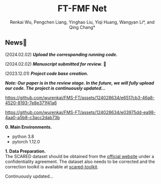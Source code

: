 <div id="top" align="center">

# FT-FMF Net
  
  Renkai Wu, Pengchen Liang, Yinghao Liu, Yiqi Huang, Wangyan Li*, and Qing Chang* </br>

</div>

## News🚀
(2024.02.02) ***Upload the corresponding running code.*** 

(2024.02.02) ***Manuscript submitted for review.*** 📃

(2023.12.01) ***Project code base creation.***

***Note: Our paper is in the review stage. In the future, we will fully upload our code. The project is continuously updated...***

https://github.com/wurenkai/FMS-FT/assets/124028634/e6517cb3-46a8-4520-8193-7e8e371f41a6

https://github.com/wurenkai/FMS-FT/assets/124028634/e03975dd-ea98-4aa0-a5b8-c3acc2dab73b

**0. Main Environments.**
- python 3.8
- pytorch 1.12.0

**1. Data Preparation.** </br>
The SCARED dataset should be obtained from the [official website](https://endovissub2019-scared.grand-challenge.org) under a confidentiality agreement. The dataset also needs to be corrected and the correction toolkit is available at [scared-toolkit](https://github.com/dimitrisPs/scared_toolkit).

Continuously updated...
